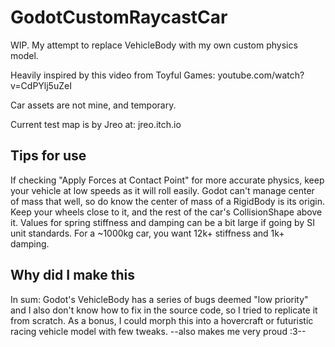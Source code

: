 # GodotCustomRaycastCar
WIP. My attempt to replace VehicleBody with my own custom physics model.


Heavily inspired by this video from Toyful Games: youtube.com/watch?v=CdPYlj5uZeI

Car assets are not mine, and temporary.

Current test map is by Jreo at: jreo.itch.io

## Tips for use
If checking "Apply Forces at Contact Point" for more accurate physics, keep your vehicle at low speeds as it will roll easily.
Godot can't manage center of mass that well, so do know the center of mass of a RigidBody is its origin. Keep your wheels close to it, and the rest of the car's CollisionShape above it.
Values for spring stiffness and damping can be a bit large if going by SI unit standards. For a ~1000kg car, you want 12k+ stiffness and 1k+ damping.

## Why did I make this
In sum: Godot's VehicleBody has a series of bugs deemed "low priority" and I also don't know how to fix in the source code, so I tried to replicate it from scratch.
As a bonus, I could morph this into a hovercraft or futuristic racing vehicle model with few tweaks.
--also makes me very proud :3--
